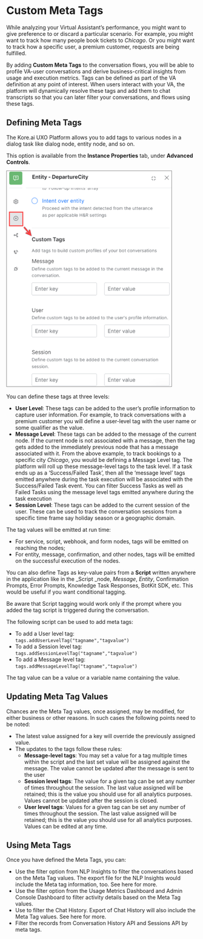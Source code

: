 # **Custom Meta Tags**

While analyzing your Virtual Assistant’s performance, you might want to give preference to or discard a particular scenario. For example, you might want to track how many people book tickets to _Chicago_. Or you might want to track how a specific user, a premium customer, requests are being fulfilled.

By adding **Custom Meta Tags** to the conversation flows, you will be able to profile VA-user conversations and derive business-critical insights from usage and execution metrics. Tags can be defined as part of the VA definition at any point of interest. When users interact with your VA, the platform will dynamically resolve these tags and add them to chat transcripts so that you can later filter your conversations, and flows using these tags.


## Defining Meta Tags

The Kore.ai UXO Platform allows you to add tags to various nodes in a dialog task like dialog node, entity node, and so on.

This option is available from the **Instance Properties** tab, under **Advanced Controls**.

<img src="./../images/defining-meta-tags.png" alt="Defining Meta Tags" title="Defining Meta Tags" style="border: 1px solid gray; zoom:80%;">


You can define these tags at three levels:


* **User Level**: These tags can be added to the user’s profile information to capture user information. For example, to track conversations with a premium customer you will define a user-level tag with the user name or some qualifier as the value.
* **Message Level**: These tags can be added to the message of the current node. If the current node is not associated with a message, then the tag gets added to the immediately previous node that has a message associated with it. From the above example, to track bookings to a specific city _Chicago_, you would be defining a Message Level tag.
The platform will roll up these message-level tags to the task level. If a task ends up as a ‘Success/Failed Task’, then all the ‘message level’ tags emitted anywhere during the task execution will be associated with the Success/Failed Task event. You can filter Success Tasks as well as Failed Tasks using the message level tags emitted anywhere during the task execution
* **Session Level**: These tags can be added to the current session of the user. These can be used to track the conversation sessions from a specific time frame say holiday season or a geographic domain.

The tag values will be emitted at run time:



* For service, script, webhook, and form nodes, tags will be emitted on reaching the nodes;
* For entity, message, confirmation, and other nodes, tags will be emitted on the successful execution of the nodes.

You can also define Tags as key-value pairs from a **Script** written anywhere in the application like in the _Script _node, _Message_, _Entity_, Confirmation Prompts, Error Prompts, Knowledge Task Responses, BotKit SDK, etc. This would be useful if you want conditional tagging.

Be aware that Script tagging would work only if the prompt where you added the tag script is triggered during the conversation.

The following script can be used to add meta tags:



* To add a User level tag: \
`tags.addUserLevelTag("tagname","tagvalue")`
* To add a Session level tag: \
`tags.addSessionLevelTag("tagname","tagvalue")`
* To add a Message level tag: \
`tags.addMessageLevelTag("tagname","tagvalue")`

The tag value can be a value or a variable name containing the value.


## Updating Meta Tag Values

Chances are the Meta Tag values, once assigned, may be modified, for either business or other reasons. In such cases the following points need to be noted:



* The latest value assigned for a key will override the previously assigned value.
* The updates to the tags follow these rules:
    * **Message-level tags**: You may set a value for a tag multiple times within the script and the last set value will be assigned against the message. The value cannot be updated after the message is sent to the user
    * **Session level tags**: The value for a given tag can be set any number of times throughout the session. The last value assigned will be retained; this is the value you should use for all analytics purposes. Values cannot be updated after the session is closed.
    * **User level tags**: Values for a given tag can be set any number of times throughout the session. The last value assigned will be retained; this is the value you should use for all analytics purposes. Values can be edited at any time.


## Using Meta Tags

Once you have defined the Meta Tags, you can:



* Use the filter option from NLP Insights to filter the conversations based on the Meta Tag values. The export file for the NLP Insights would include the Meta tag information, too. See here for more.
* Use the filter option from the Usage Metrics Dashboard and Admin Console Dashboard to filter activity details based on the Meta Tag values.
* Use to filter the Chat History. Export of Chat History will also include the Meta Tag values. See here for more.
* Filter the records from Conversation History API and Sessions API by meta tags.